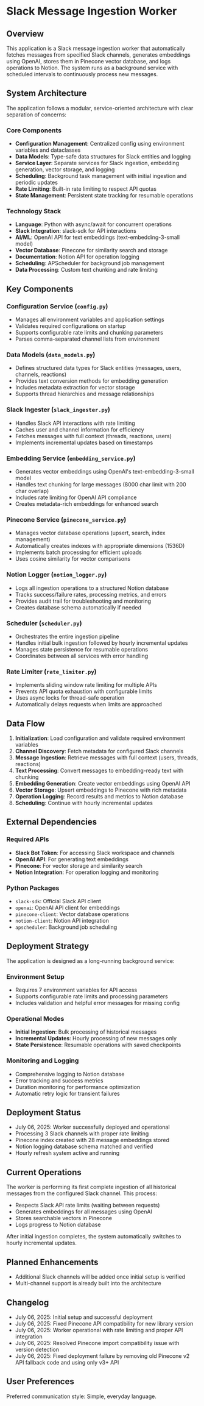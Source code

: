 # Slack Message Ingestion Worker

## Overview

This application is a Slack message ingestion worker that automatically fetches messages from specified Slack channels, generates embeddings using OpenAI, stores them in Pinecone vector database, and logs operations to Notion. The system runs as a background service with scheduled intervals to continuously process new messages.

## System Architecture

The application follows a modular, service-oriented architecture with clear separation of concerns:

### Core Components
- **Configuration Management**: Centralized config using environment variables and dataclasses
- **Data Models**: Type-safe data structures for Slack entities and logging
- **Service Layer**: Separate services for Slack ingestion, embedding generation, vector storage, and logging
- **Scheduling**: Background task management with initial ingestion and periodic updates
- **Rate Limiting**: Built-in rate limiting to respect API quotas
- **State Management**: Persistent state tracking for resumable operations

### Technology Stack
- **Language**: Python with async/await for concurrent operations
- **Slack Integration**: slack-sdk for API interactions
- **AI/ML**: OpenAI API for text embeddings (text-embedding-3-small model)
- **Vector Database**: Pinecone for similarity search and storage
- **Documentation**: Notion API for operation logging
- **Scheduling**: APScheduler for background job management
- **Data Processing**: Custom text chunking and rate limiting

## Key Components

### Configuration Service (`config.py`)
- Manages all environment variables and application settings
- Validates required configurations on startup
- Supports configurable rate limits and chunking parameters
- Parses comma-separated channel lists from environment

### Data Models (`data_models.py`)
- Defines structured data types for Slack entities (messages, users, channels, reactions)
- Provides text conversion methods for embedding generation
- Includes metadata extraction for vector storage
- Supports thread hierarchies and message relationships

### Slack Ingester (`slack_ingester.py`)
- Handles Slack API interactions with rate limiting
- Caches user and channel information for efficiency
- Fetches messages with full context (threads, reactions, users)
- Implements incremental updates based on timestamps

### Embedding Service (`embedding_service.py`)
- Generates vector embeddings using OpenAI's text-embedding-3-small model
- Handles text chunking for large messages (8000 char limit with 200 char overlap)
- Includes rate limiting for OpenAI API compliance
- Creates metadata-rich embeddings for enhanced search

### Pinecone Service (`pinecone_service.py`)
- Manages vector database operations (upsert, search, index management)
- Automatically creates indexes with appropriate dimensions (1536D)
- Implements batch processing for efficient uploads
- Uses cosine similarity for vector comparisons

### Notion Logger (`notion_logger.py`)
- Logs all ingestion operations to a structured Notion database
- Tracks success/failure rates, processing metrics, and errors
- Provides audit trail for troubleshooting and monitoring
- Creates database schema automatically if needed

### Scheduler (`scheduler.py`)
- Orchestrates the entire ingestion pipeline
- Handles initial bulk ingestion followed by hourly incremental updates
- Manages state persistence for resumable operations
- Coordinates between all services with error handling

### Rate Limiter (`rate_limiter.py`)
- Implements sliding window rate limiting for multiple APIs
- Prevents API quota exhaustion with configurable limits
- Uses async locks for thread-safe operation
- Automatically delays requests when limits are approached

## Data Flow

1. **Initialization**: Load configuration and validate required environment variables
2. **Channel Discovery**: Fetch metadata for configured Slack channels
3. **Message Ingestion**: Retrieve messages with full context (users, threads, reactions)
4. **Text Processing**: Convert messages to embedding-ready text with chunking
5. **Embedding Generation**: Create vector embeddings using OpenAI API
6. **Vector Storage**: Upsert embeddings to Pinecone with rich metadata
7. **Operation Logging**: Record results and metrics to Notion database
8. **Scheduling**: Continue with hourly incremental updates

## External Dependencies

### Required APIs
- **Slack Bot Token**: For accessing Slack workspace and channels
- **OpenAI API**: For generating text embeddings
- **Pinecone**: For vector storage and similarity search
- **Notion Integration**: For operation logging and monitoring

### Python Packages
- `slack-sdk`: Official Slack API client
- `openai`: OpenAI API client for embeddings
- `pinecone-client`: Vector database operations
- `notion-client`: Notion API integration
- `apscheduler`: Background job scheduling

## Deployment Strategy

The application is designed as a long-running background service:

### Environment Setup
- Requires 7 environment variables for API access
- Supports configurable rate limits and processing parameters
- Includes validation and helpful error messages for missing config

### Operational Modes
- **Initial Ingestion**: Bulk processing of historical messages
- **Incremental Updates**: Hourly processing of new messages only
- **State Persistence**: Resumable operations with saved checkpoints

### Monitoring and Logging
- Comprehensive logging to Notion database
- Error tracking and success metrics
- Duration monitoring for performance optimization
- Automatic retry logic for transient failures

## Deployment Status

- July 06, 2025: Worker successfully deployed and operational
- Processing 3 Slack channels with proper rate limiting
- Pinecone index created with 28 message embeddings stored
- Notion logging database schema matched and verified
- Hourly refresh system active and running

## Current Operations

The worker is performing its first complete ingestion of all historical messages from the configured Slack channel. This process:
- Respects Slack API rate limits (waiting between requests)
- Generates embeddings for all messages using OpenAI
- Stores searchable vectors in Pinecone
- Logs progress to Notion database

After initial ingestion completes, the system automatically switches to hourly incremental updates.

## Planned Enhancements

- Additional Slack channels will be added once initial setup is verified
- Multi-channel support is already built into the architecture

## Changelog

- July 06, 2025: Initial setup and successful deployment
- July 06, 2025: Fixed Pinecone API compatibility for new library version
- July 06, 2025: Worker operational with rate limiting and proper API integration
- July 06, 2025: Resolved Pinecone import compatibility issue with version detection
- July 06, 2025: Fixed deployment failure by removing old Pinecone v2 API fallback code and using only v3+ API

## User Preferences

Preferred communication style: Simple, everyday language.
